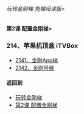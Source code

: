 ###### 玩转金刚梯 免梯阅读版>
#### 第2课 配置金刚梯>


### 214、苹果机顶盒 iTVBox
- [2141、金刚App梯](https://github.com/a2zitpro/web/blob/master/LadderFree/LadderConfigure/Apple/TVBox/LadderApp.md)
- [2142、金刚号梯](https://github.com/a2zitpro/web/blob/master/LadderFree/LadderConfigure/Apple/TVBox/LadderKKID.md)


#### 返回到
- [玩转金刚梯](https://github.com/a2zitpro/web/blob/master/LadderFree/main.md)
- [第2课 配置金刚梯](https://github.com/a2zitpro/web/blob/master/LadderFree/LadderConfigure/LadderConfigure.md)



